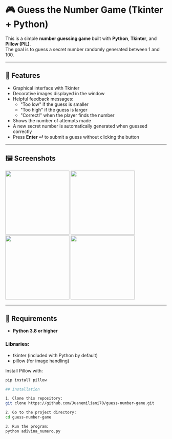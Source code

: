 
# 🎮 Guess the Number Game (Tkinter + Python)

This is a simple **number guessing game** built with **Python**, **Tkinter**, and **Pillow (PIL)**.  
The goal is to guess a secret number randomly generated between 1 and 100.

---

## 📌 Features

- Graphical interface with Tkinter  
- Decorative images displayed in the window  
- Helpful feedback messages:  
  - "Too low" if the guess is smaller  
  - "Too high" if the guess is larger  
  - "Correct!" when the player finds the number  
- Shows the number of attempts made  
- A new secret number is automatically generated when guessed correctly  
- Press **Enter ↵** to submit a guess without clicking the button  

---

## 🖼 Screenshots

<p float="left">
  <img src="imagenes_juego/imagenes_juego1.jpeg" width="200" />
  <img src="imagenes_juego/imagenes_juego2.jpeg" width="200" />
  <img src="imagenes_juego/imagenes_juego3.jpeg" width="200" />
  <img src="imagenes_juego/imagenes_juego4.jpeg" width="200" />
</p>


---

## 🚀 Requirements

- **Python 3.8 or higher**  

### Libraries:

- tkinter (included with Python by default)  
- pillow (for image handling)  

Install Pillow with:  
```bash
pip install pillow

## Installation

1. Clone this repository:
git clone https://github.com/Juanemiliani70/guess-number-game.git

2. Go to the project directory:
cd guess-number-game

3. Run the program:
python adivina_numero.py

